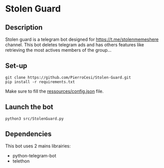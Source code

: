 # Stolen Guard

## Description
Stolen guard is a telegram bot designed for https://t.me/stolenmemeshere channel. 
This bot deletes telegram ads and has others features like retrieving the most actives members of the group...

## Set-up
```
git clone https://github.com/PierroCesi/Stolen-Guard.git
pip install -r requirements.txt
```
Make sure to fill the [ressources/config.json](https://github.com/PierroCesi/Stolen-Guard/blob/main/ressources/config.json) file.

## Launch the bot
```
python3 src/StolenGuard.py
```



## Dependencies
This bot uses 2 mains librairies: 
- python-telegram-bot
- telethon 

